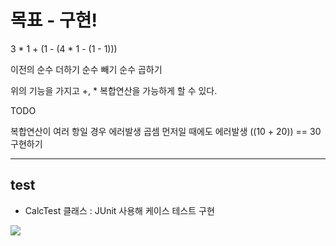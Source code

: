 # 목표 - 구현!
3 * 1 + (1 - (4 * 1 - (1 - 1)))

이전의 
순수 더하기
순수 빼기
순수 곱하기

위의 기능을 가지고 +, * 복합연산을 가능하게 할 수 있다.

TODO

복합연산이 여러 항일 경우 에러발생
곱셈 먼저일 때에도 에러발생
((10 + 20)) == 30 구현하기

<hr>

## test 
- CalcTest 클래스 : JUnit 사용해 케이스 테스트 구현
<img src="https://private-user-images.githubusercontent.com/153146836/327632991-9ef3832f-b761-47d2-85ff-d385d9020ebb.png?jwt=eyJhbGciOiJIUzI1NiIsInR5cCI6IkpXVCJ9.eyJpc3MiOiJnaXRodWIuY29tIiwiYXVkIjoicmF3LmdpdGh1YnVzZXJjb250ZW50LmNvbSIsImtleSI6ImtleTUiLCJleHAiOjE3MTUyMjAzMTksIm5iZiI6MTcxNTIyMDAxOSwicGF0aCI6Ii8xNTMxNDY4MzYvMzI3NjMyOTkxLTllZjM4MzJmLWI3NjEtNDdkMi04NWZmLWQzODVkOTAyMGViYi5wbmc_WC1BbXotQWxnb3JpdGhtPUFXUzQtSE1BQy1TSEEyNTYmWC1BbXotQ3JlZGVudGlhbD1BS0lBVkNPRFlMU0E1M1BRSzRaQSUyRjIwMjQwNTA5JTJGdXMtZWFzdC0xJTJGczMlMkZhd3M0X3JlcXVlc3QmWC1BbXotRGF0ZT0yMDI0MDUwOVQwMjAwMTlaJlgtQW16LUV4cGlyZXM9MzAwJlgtQW16LVNpZ25hdHVyZT02MjE0OGZhMDQxZjNjMWRlOTdhNDExODEyMjYyNGJhNTI4NzA3MDljYTdkNzFkZWRhMDk5YzcwNDYwNmMxMDM4JlgtQW16LVNpZ25lZEhlYWRlcnM9aG9zdCZhY3Rvcl9pZD0wJmtleV9pZD0wJnJlcG9faWQ9MCJ9.jJ4ZFpOTNdteahCknONBOiFeItZcrs5A1Fpi8iDz6OI">





